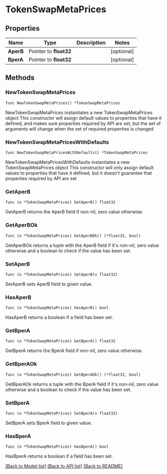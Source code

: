 # TokenSwapMetaPrices

## Properties

Name | Type | Description | Notes
------------ | ------------- | ------------- | -------------
**AperB** | Pointer to **float32** |  | [optional] 
**BperA** | Pointer to **float32** |  | [optional] 

## Methods

### NewTokenSwapMetaPrices

`func NewTokenSwapMetaPrices() *TokenSwapMetaPrices`

NewTokenSwapMetaPrices instantiates a new TokenSwapMetaPrices object
This constructor will assign default values to properties that have it defined,
and makes sure properties required by API are set, but the set of arguments
will change when the set of required properties is changed

### NewTokenSwapMetaPricesWithDefaults

`func NewTokenSwapMetaPricesWithDefaults() *TokenSwapMetaPrices`

NewTokenSwapMetaPricesWithDefaults instantiates a new TokenSwapMetaPrices object
This constructor will only assign default values to properties that have it defined,
but it doesn't guarantee that properties required by API are set

### GetAperB

`func (o *TokenSwapMetaPrices) GetAperB() float32`

GetAperB returns the AperB field if non-nil, zero value otherwise.

### GetAperBOk

`func (o *TokenSwapMetaPrices) GetAperBOk() (*float32, bool)`

GetAperBOk returns a tuple with the AperB field if it's non-nil, zero value otherwise
and a boolean to check if the value has been set.

### SetAperB

`func (o *TokenSwapMetaPrices) SetAperB(v float32)`

SetAperB sets AperB field to given value.

### HasAperB

`func (o *TokenSwapMetaPrices) HasAperB() bool`

HasAperB returns a boolean if a field has been set.

### GetBperA

`func (o *TokenSwapMetaPrices) GetBperA() float32`

GetBperA returns the BperA field if non-nil, zero value otherwise.

### GetBperAOk

`func (o *TokenSwapMetaPrices) GetBperAOk() (*float32, bool)`

GetBperAOk returns a tuple with the BperA field if it's non-nil, zero value otherwise
and a boolean to check if the value has been set.

### SetBperA

`func (o *TokenSwapMetaPrices) SetBperA(v float32)`

SetBperA sets BperA field to given value.

### HasBperA

`func (o *TokenSwapMetaPrices) HasBperA() bool`

HasBperA returns a boolean if a field has been set.


[[Back to Model list]](../README.md#documentation-for-models) [[Back to API list]](../README.md#documentation-for-api-endpoints) [[Back to README]](../README.md)


